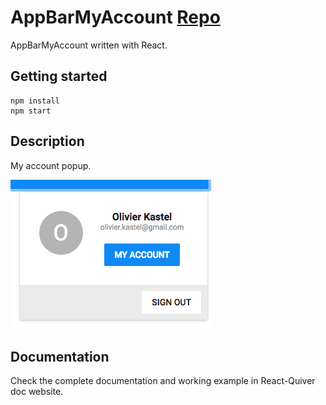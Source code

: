 # AppBarMyAccount [Repo](https://github.com/React-Quiver/AppBarMyAccount)

AppBarMyAccount written with React.

## Getting started
```
npm install
npm start
```

## Description
My account popup.

![drawing](./image/1.png)



## Documentation
Check the complete documentation and working example in React-Quiver doc website.
